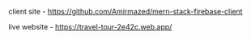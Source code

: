 client site - https://github.com/Amirmazed/mern-stack-firebase-client

live website - https://travel-tour-2e42c.web.app/

